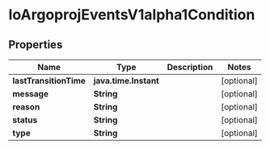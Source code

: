 

# IoArgoprojEventsV1alpha1Condition


## Properties

Name | Type | Description | Notes
------------ | ------------- | ------------- | -------------
**lastTransitionTime** | **java.time.Instant** |  |  [optional]
**message** | **String** |  |  [optional]
**reason** | **String** |  |  [optional]
**status** | **String** |  |  [optional]
**type** | **String** |  |  [optional]



